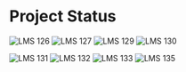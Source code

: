 # Project Status

![LMS 126][lms_126]
![LMS 127][lms_127]
![LMS 129][lms_129]
![LMS 130][lms_130]

![LMS 131][lms_131]
![LMS 132][lms_132]
![LMS 133][lms_133]
![LMS 135][lms_135]

<!-- Change REPO_NAME for the name of your repository -->
[lms_126]: https://byob.yarr.is/linero-tech/python-hw-Dima-Faraji/module_126
[lms_127]: https://byob.yarr.is/linero-tech/python-hw-Dima-Faraji/module_127
[lms_129]: https://byob.yarr.is/linero-tech/python-hw-Dima-Faraji/module_129
[lms_130]: https://byob.yarr.is/linero-tech/python-hw-Dima-Faraji/module_130
[lms_131]: https://byob.yarr.is/linero-tech/python-hw-Dima-Faraji/module_131
[lms_132]: https://byob.yarr.is/linero-tech/python-hw-Dima-Faraji/module_132
[lms_133]: https://byob.yarr.is/linero-tech/python-hw-Dima-Faraji/module_133
[lms_135]: https://byob.yarr.is/linero-tech/python-hw-Dima-Faraji/module_135